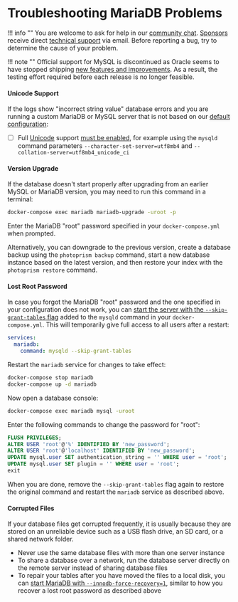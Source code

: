 # Troubleshooting MariaDB Problems

!!! info ""
    You are welcome to ask for help in our [community chat](https://gitter.im/browseyourlife/community).
    [Sponsors](../../funding.md) receive direct [technical support](https://photoprism.app/contact) via email.
    Before reporting a bug, try to determine the cause of your problem.

!!! note ""
    Official support for MySQL is discontinued as Oracle seems to have stopped shipping [new features and improvements](https://github.com/photoprism/photoprism/issues/1764).
    As a result, the testing effort required before each release is no longer feasible.

#### Unicode Support ####

If the logs show "incorrect string value" database errors and you are running a custom MariaDB or MySQL
server that is not based on our [default configuration](https://dl.photoprism.app/docker/docker-compose.yml):

- [ ] Full [Unicode](https://home.unicode.org/basic-info/faq/) support [must be enabled](https://mariadb.com/kb/en/setting-character-sets-and-collations/#example-changing-the-default-character-set-to-utf-8), for example using the `mysqld` command parameters `--character-set-server=utf8mb4` and `--collation-server=utf8mb4_unicode_ci`

#### Version Upgrade ####

If the database doesn't start properly after upgrading from an earlier MySQL or MariaDB version,
you may need to run this command in a terminal:

```bash
docker-compose exec mariadb mariadb-upgrade -uroot -p
```

Enter the MariaDB "root" password specified in your `docker-compose.yml` when prompted.

Alternatively, you can downgrade to the previous version, create a database backup using the `photoprism backup`
command, start a new database instance based on the latest version, and then restore your index with
the `photoprism restore` command.

#### Lost Root Password ####

In case you forgot the MariaDB "root" password and the one specified in your configuration does not work,
you can [start the server with the `--skip-grant-tables` flag](https://mariadb.com/docs/reference/mdb/cli/mariadbd/skip-grant-tables/)
added to the `mysqld` command in your `docker-compose.yml`. This will temporarily give full access
to all users after a restart:

```yaml
services:
  mariadb:
    command: mysqld --skip-grant-tables
```

Restart the `mariadb` service for changes to take effect:

```bash
docker-compose stop mariadb
docker-compose up -d mariadb
```

Now open a database console:

```bash
docker-compose exec mariadb mysql -uroot
```

Enter the following commands to change the password for "root":

```sql
FLUSH PRIVILEGES;
ALTER USER 'root'@'%' IDENTIFIED BY 'new_password';
ALTER USER 'root'@'localhost' IDENTIFIED BY 'new_password';
UPDATE mysql.user SET authentication_string = '' WHERE user = 'root';
UPDATE mysql.user SET plugin = '' WHERE user = 'root';
exit
```

When you are done, remove the `--skip-grant-tables` flag again to restore the original
command and restart the `mariadb` service as described above.

#### Corrupted Files ####

If your database files get corrupted frequently, it is usually because they are stored on an unreliable device such
as a USB flash drive, an SD card, or a shared network folder.

- Never use the same database files with more than one server instance
- To share a database over a network, run the database server directly on the remote server instead of sharing database files
- To repair your tables after you have moved the files to a local disk, you can [start MariaDB with `--innodb-force-recovery=1`](https://mariadb.com/kb/en/innodb-recovery-modes/), similar to how you recover a lost root password as described above
